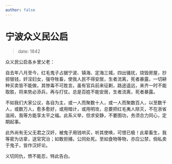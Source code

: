 ```yaml
---
author: false
---
```


# 宁波众义民公启

> date: 1842

众义民公启各乡里父老：

自去年八月至今，红毛鬼子占据宁波、镇海、定海三城，四出骚扰，烧毁房屋，抄掠银钱，奸淫妇女，强夺牲畜，使我人民不得安居，生者流离，死者暴露，一切耕种买卖皆不能做，其惨毒不可胜言。虽有官兵前来征剿，路途遥远，来齐一时不能取胜，将来势必添兵，再与打仗。总是百姓不能安居，生者流离，死者暴露。

不如我们大家公议，各自为主，或一人而聚数十人，或一人而聚数百人，以至数千人，或数万人，愈多愈好，或用暗计，或用明攻，总要把红毛夷人除灭，不在浙省滋闹，我等方能享太平之福。此系义举，但求安静，不要图功，务须合力同心，定期起事。

此外尚有无父无君之汉奸，被鬼子用钱哄买，听其使唤，可恨已极！此辈畜生，我等密为访拿，送官究治；如敢拒捕，公同处死。至如食物等物，亦应公禁，倘私卖于鬼子，皆作汉奸论。

义切同仇，愤不能忍，特此告白。
